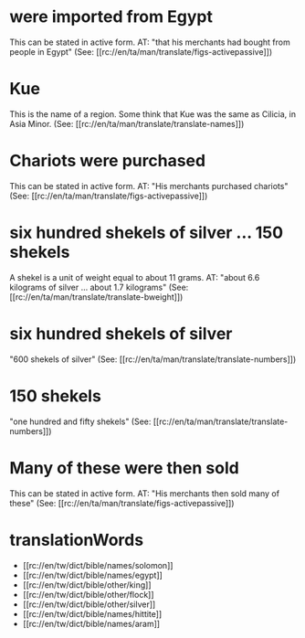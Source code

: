 # were imported from Egypt

This can be stated in active form. AT: "that his merchants had bought from people in Egypt" (See: [[rc://en/ta/man/translate/figs-activepassive]])

# Kue

This is the name of a region. Some think that Kue was the same as Cilicia, in Asia Minor. (See: [[rc://en/ta/man/translate/translate-names]])

# Chariots were purchased

This can be stated in active form. AT: "His merchants purchased chariots" (See: [[rc://en/ta/man/translate/figs-activepassive]])

# six hundred shekels of silver ... 150 shekels

A shekel is a unit of weight equal to about 11 grams. AT: "about 6.6 kilograms of silver ... about 1.7 kilograms" (See: [[rc://en/ta/man/translate/translate-bweight]])

# six hundred shekels of silver

"600 shekels of silver" (See: [[rc://en/ta/man/translate/translate-numbers]])

# 150 shekels

"one hundred and fifty shekels" (See: [[rc://en/ta/man/translate/translate-numbers]])

# Many of these were then sold

This can be stated in active form. AT: "His merchants then sold many of these" (See: [[rc://en/ta/man/translate/figs-activepassive]])

# translationWords

* [[rc://en/tw/dict/bible/names/solomon]]
* [[rc://en/tw/dict/bible/names/egypt]]
* [[rc://en/tw/dict/bible/other/king]]
* [[rc://en/tw/dict/bible/other/flock]]
* [[rc://en/tw/dict/bible/other/silver]]
* [[rc://en/tw/dict/bible/names/hittite]]
* [[rc://en/tw/dict/bible/names/aram]]